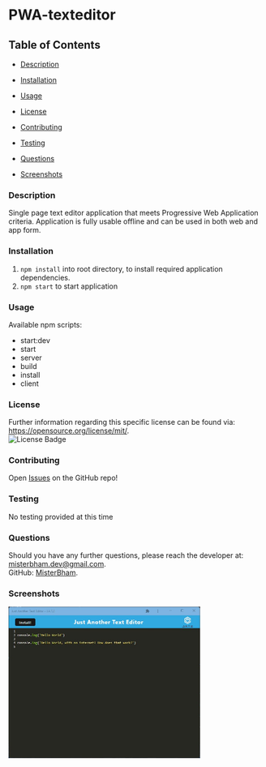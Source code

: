 # PWA-texteditor

## Table of Contents 
* [Description](#Description) 

* [Installation](#Installation) 

* [Usage](#Usage) 

* [License](#License) 

* [Contributing](#Contributing) 

* [Testing](#Testing) 

* [Questions](#Questions) 

* [Screenshots](#Screenshots) 

### Description
Single page text editor application that meets Progressive Web Application criteria. Application is fully usable offline and can be used in both web and app form. 

### Installation
1. `npm install` into root directory, to install required application dependencies.
2. `npm start` to start application

### Usage
Available npm scripts:
* start:dev
* start
* server
* build
* install
* client

### License
Further information regarding this specific license can be found via: https://opensource.org/license/mit/. <br>
![License Badge](https://img.shields.io/badge/License-MIT-yellow.svg)

### Contributing
Open <a href="https://github.com/MisterBham/PWA-texteditor/issues">Issues</a> on the GitHub repo!

### Testing
No testing provided at this time

### Questions
Should you have any further questions, please reach the developer at: misterbham.dev@gmail.com. </br> 
GitHub: <a href="https://github.com/MisterBham">MisterBham</a>. </br> 

### Screenshots
<img src="./client/src/images/jate.jpg" width=75% height=75%> <br> 
